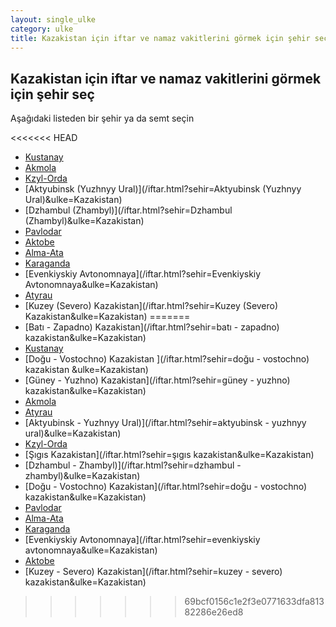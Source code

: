 ```yaml
---
layout: single_ulke
category: ulke
title: Kazakistan için iftar ve namaz vakitlerini görmek için şehir seç
---
```



## Kazakistan için iftar ve namaz vakitlerini görmek için şehir seç

Aşağıdaki listeden bir şehir ya da semt seçin


<<<<<<< HEAD
* [Kustanay](/iftar.html?sehir=Kustanay&ulke=Kazakistan)
* [Akmola](/iftar.html?sehir=Akmola&ulke=Kazakistan)
* [Kzyl-Orda](/iftar.html?sehir=Kzyl-Orda&ulke=Kazakistan)
* [Aktyubinsk (Yuzhnyy Ural)](/iftar.html?sehir=Aktyubinsk (Yuzhnyy Ural)&ulke=Kazakistan)
* [Dzhambul (Zhambyl)](/iftar.html?sehir=Dzhambul (Zhambyl)&ulke=Kazakistan)
* [Pavlodar](/iftar.html?sehir=Pavlodar&ulke=Kazakistan)
* [Aktobe](/iftar.html?sehir=Aktobe&ulke=Kazakistan)
* [Alma-Ata](/iftar.html?sehir=Alma-Ata&ulke=Kazakistan)
* [Karaganda](/iftar.html?sehir=Karaganda&ulke=Kazakistan)
* [Evenkiyskiy Avtonomnaya](/iftar.html?sehir=Evenkiyskiy Avtonomnaya&ulke=Kazakistan)
* [Atyrau](/iftar.html?sehir=Atyrau&ulke=Kazakistan)
* [Kuzey (Severo) Kazakistan](/iftar.html?sehir=Kuzey (Severo) Kazakistan&ulke=Kazakistan)
=======
* [Batı - Zapadno) Kazakistan](/iftar.html?sehir=batı - zapadno) kazakistan&ulke=Kazakistan)
* [Kustanay](/iftar.html?sehir=kustanay&ulke=Kazakistan)
* [Doğu - Vostochno) Kazakistan ](/iftar.html?sehir=doğu - vostochno) kazakistan &ulke=Kazakistan)
* [Güney - Yuzhno) Kazakistan](/iftar.html?sehir=güney - yuzhno) kazakistan&ulke=Kazakistan)
* [Akmola](/iftar.html?sehir=akmola&ulke=Kazakistan)
* [Atyrau](/iftar.html?sehir=atyrau&ulke=Kazakistan)
* [Aktyubinsk - Yuzhnyy Ural)](/iftar.html?sehir=aktyubinsk - yuzhnyy ural)&ulke=Kazakistan)
* [Kzyl-Orda](/iftar.html?sehir=kzyl-orda&ulke=Kazakistan)
* [Şıgıs Kazakistan](/iftar.html?sehir=şıgıs kazakistan&ulke=Kazakistan)
* [Dzhambul - Zhambyl)](/iftar.html?sehir=dzhambul - zhambyl)&ulke=Kazakistan)
* [Doğu - Vostochno) Kazakistan](/iftar.html?sehir=doğu - vostochno) kazakistan&ulke=Kazakistan)
* [Pavlodar](/iftar.html?sehir=pavlodar&ulke=Kazakistan)
* [Alma-Ata](/iftar.html?sehir=alma-ata&ulke=Kazakistan)
* [Karaganda](/iftar.html?sehir=karaganda&ulke=Kazakistan)
* [Evenkiyskiy Avtonomnaya](/iftar.html?sehir=evenkiyskiy avtonomnaya&ulke=Kazakistan)
* [Aktobe](/iftar.html?sehir=aktobe&ulke=Kazakistan)
* [Kuzey - Severo) Kazakistan](/iftar.html?sehir=kuzey - severo) kazakistan&ulke=Kazakistan)
>>>>>>> 69bcf0156c1e2f3e0771633dfa81382286e26ed8
